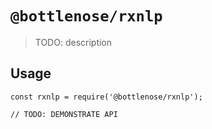# `@bottlenose/rxnlp`

> TODO: description

## Usage

```
const rxnlp = require('@bottlenose/rxnlp');

// TODO: DEMONSTRATE API
```
